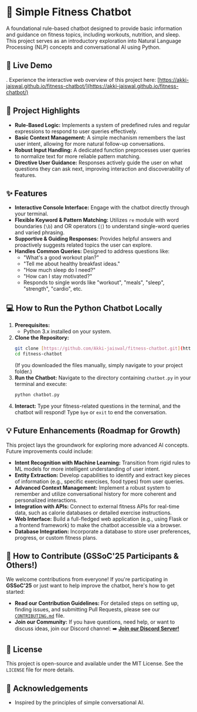 # 🤖 Simple Fitness Chatbot

A foundational rule-based chatbot designed to provide basic information and guidance on fitness topics, including workouts, nutrition, and sleep. This project serves as an introductory exploration into Natural Language Processing (NLP) concepts and conversational AI using Python.

## 🚀 Live Demo
.
Experience the interactive web overview of this project here:
[https://akki-jaiswal.github.io/fitness-chatbot/](https://akki-jaiswal.github.io/fitness-chatbot/)

## 🌟 Project Highlights

* **Rule-Based Logic:** Implements a system of predefined rules and regular expressions to respond to user queries effectively.
* **Basic Context Management:** A simple mechanism remembers the last user intent, allowing for more natural follow-up conversations.
* **Robust Input Handling:** A dedicated function preprocesses user queries to normalize text for more reliable pattern matching.
* **Directive User Guidance:** Responses actively guide the user on what questions they can ask next, improving interaction and discoverability of features.

## ✨ Features

* **Interactive Console Interface:** Engage with the chatbot directly through your terminal.
* **Flexible Keyword & Pattern Matching:** Utilizes `re` module with word boundaries (`\b`) and OR operators (`|`) to understand single-word queries and varied phrasing.
* **Supportive & Guiding Responses:** Provides helpful answers and proactively suggests related topics the user can explore.
* **Handles Common Queries:** Designed to address questions like:
    * "What's a good workout plan?"
    * "Tell me about healthy breakfast ideas."
    * "How much sleep do I need?"
    * "How can I stay motivated?"
    * Responds to single words like "workout", "meals", "sleep", "strength", "cardio", etc.

## 💻 How to Run the Python Chatbot Locally

1.  **Prerequisites:**
    * Python 3.x installed on your system.
2.  **Clone the Repository:**
    ```bash
    git clone [https://github.com/Akki-jaiswal/fitness-chatbot.git](https://github.com/Akki-jaiswal/fitness-chatbot.git)
    cd fitness-chatbot
    ```
    (If you downloaded the files manually, simply navigate to your project folder.)
3.  **Run the Chatbot:**
    Navigate to the directory containing `chatbot.py` in your terminal and execute:
    ```bash
    python chatbot.py
    ```
4.  **Interact:**
    Type your fitness-related questions in the terminal, and the chatbot will respond! Type `bye` or `exit` to end the conversation.

## 💡 Future Enhancements (Roadmap for Growth)

This project lays the groundwork for exploring more advanced AI concepts. Future improvements could include:

* **Intent Recognition with Machine Learning:** Transition from rigid rules to ML models for more intelligent understanding of user intent.
* **Entity Extraction:** Develop capabilities to identify and extract key pieces of information (e.g., specific exercises, food types) from user queries.
* **Advanced Context Management:** Implement a robust system to remember and utilize conversational history for more coherent and personalized interactions.
* **Integration with APIs:** Connect to external fitness APIs for real-time data, such as calorie databases or detailed exercise instructions.
* **Web Interface:** Build a full-fledged web application (e.g., using Flask or a frontend framework) to make the chatbot accessible via a browser.
* **Database Integration:** Incorporate a database to store user preferences, progress, or custom fitness plans.

## 🤝 How to Contribute (GSSoC'25 Participants & Others!)

We welcome contributions from everyone! If you're participating in **GSSoC'25** or just want to help improve the chatbot, here's how to get started:

* **Read our Contribution Guidelines:** For detailed steps on setting up, finding issues, and submitting Pull Requests, please see our [`CONTRIBUTING.md`](CONTRIBUTING.md) file.
* **Join our Community:** If you have questions, need help, or want to discuss ideas, join our Discord channel:
    ➡️ **[Join our Discord Server!](https://discord.gg/4m6JuQ8S)**

## 📜 License

This project is open-source and available under the MIT License. See the `LICENSE` file for more details.

## 🙏 Acknowledgements

* Inspired by the principles of simple conversational AI.
